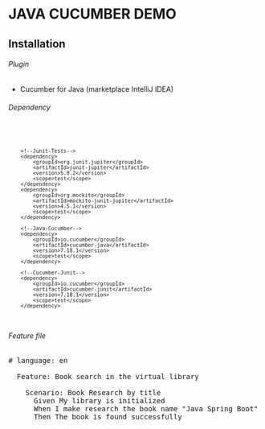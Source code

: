 # JAVA CUCUMBER DEMO

## Installation

###### Plugin

- Cucumber for Java (marketplace IntelliJ IDEA)

###### Dependency

<code>

        <!--Junit-Tests-->
        <dependency>
            <groupId>org.junit.jupiter</groupId>
            <artifactId>junit-jupiter</artifactId>
            <version>5.8.2</version>
            <scope>test</scope>
        </dependency>
        <dependency>
            <groupId>org.mockito</groupId>
            <artifactId>mockito-junit-jupiter</artifactId>
            <version>4.5.1</version>
            <scope>test</scope>
        </dependency>
        
        <!--Java-Cucumber-->
        <dependency>
            <groupId>io.cucumber</groupId>
            <artifactId>cucumber-java</artifactId>
            <version>7.18.1</version>
            <scope>test</scope>
        </dependency>
        
        <!--Cucumber-Junit-->
        <dependency>
            <groupId>io.cucumber</groupId>
            <artifactId>cucumber-junit</artifactId>
            <version>7.18.1</version>
            <scope>test</scope>
        </dependency>

</code>

###### Feature file

<pre>
# language: en

  Feature: Book search in the virtual library

    Scenario: Book Research by title
      Given My library is initialized
      When I make research the book name "Java Spring Boot"
      Then The book is found successfully
</pre>